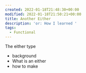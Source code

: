 ```yaml
---
created: 2022-01-18T21:48:30+00:00
modified: 2022-01-18T21:50:21+00:00
title: Another Either
description: 'or: How I learned '
tags:
  - Functional
---
```


The either type

- background
- What is an either
- how to make
